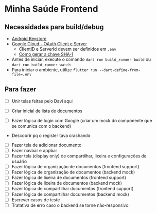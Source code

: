 # Minha Saúde Frontend

## Necessidades para build/debug

-   [Android Keystore](https://docs.flutter.dev/deployment/android#sign-the-app)
-   [Google Cloud - OAuth Client e Server](https://developer.android.com/identity/sign-in/credential-manager-siwg#set-google)
    -   ClientID e ServerId devem ser definidos em `.env`
    -   [Como gerar a chave SHA-1](https://stackoverflow.com/questions/51845559/generate-sha-1-for-flutter-react-native-android-native-app)
-   Antes de iniciar, execute o comando `dart run build_runner build` ou `dart run build_runner watch`
-   Para iniciar o ambiente, utilize `flutter run --dart-define-from-file=.env`

## Para fazer

-   [ ] Unir telas feitas pelo Davi aqui

-   [ ] Criar inicial de lista de documentos
-   [ ] Fazer lógica de login com Google (criar um mock do componente que se comunica com o backend)
-   Descobrir pq o register tava crashando
-   [ ] Fazer tela de adicionar documento
-   [ ] Fazer navbar e appbar
-   [ ] Fazer tela (display only) de compartilhar, lixeira e configurações de usuário
-   [ ] Fazer lógica de organização de documentos (frontend support)
-   [ ] Fazer lógica de organização de documentos (backend mock)
-   [ ] Fazer lógica de lixeira de documentos (frontend support)
-   [ ] Fazer lógica de lixeira de documentos (backend mock)
-   [ ] Fazer lógica de compartilhar documentos (frontend support)
-   [ ] Fazer lógica de compartilhar documentos (backend mock)
-   [ ] Escrever casos de teste
-   [ ] Tratativa de erro caso o backend se torne não-responsivo
